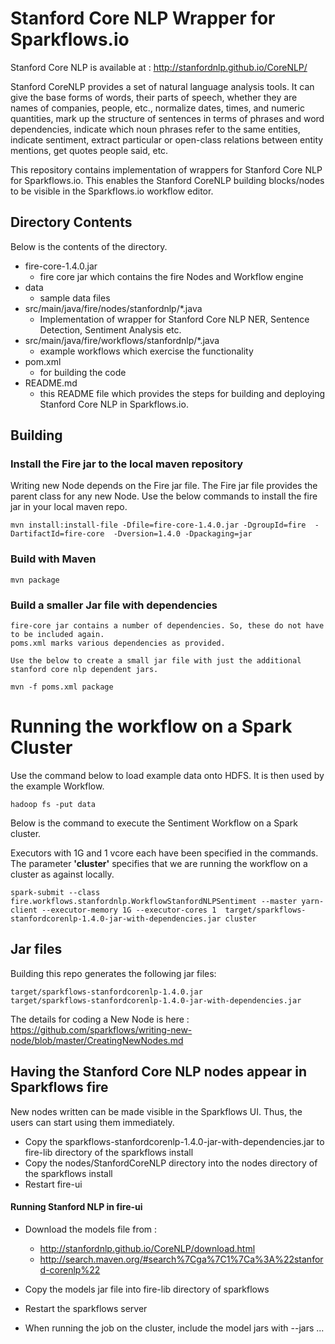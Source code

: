 # Stanford Core NLP Wrapper for Sparkflows.io

Stanford Core NLP is available at : http://stanfordnlp.github.io/CoreNLP/

Stanford CoreNLP provides a set of natural language analysis tools. It can give the base forms of words, their parts of speech, whether they are names of companies, people, etc., normalize dates, times, and numeric quantities, mark up the structure of sentences in terms of phrases and word dependencies, indicate which noun phrases refer to the same entities, indicate sentiment, extract particular or open-class relations between entity mentions, get quotes people said, etc.


This repository contains implementation of wrappers for Stanford Core NLP for Sparkflows.io. This enables the Stanford CoreNLP building blocks/nodes to be visible in the Sparkflows.io workflow editor.

## Directory Contents

Below is the contents of the directory.

* fire-core-1.4.0.jar
    * fire core jar which contains the fire Nodes and Workflow engine
* data
    * sample data files
* src/main/java/fire/nodes/stanfordnlp/*.java
    * Implementation of wrapper for Stanford Core NLP NER, Sentence Detection, Sentiment Analysis etc.
* src/main/java/fire/workflows/stanfordnlp/*.java
    * example workflows which exercise the functionality
* pom.xml
    * for building the code
* README.md
    * this README file which provides the steps for building and deploying Stanford Core NLP in Sparkflows.io.

## Building

### Install the Fire jar to the local maven repository

Writing new Node depends on the Fire jar file. The Fire jar file provides the parent class for any new Node. Use the below commands to install the fire jar in your local maven repo.

    mvn install:install-file -Dfile=fire-core-1.4.0.jar -DgroupId=fire  -DartifactId=fire-core  -Dversion=1.4.0 -Dpackaging=jar
    
### Build with Maven

    mvn package

### Build a smaller Jar file with dependencies

    fire-core jar contains a number of dependencies. So, these do not have to be included again.
    poms.xml marks various dependencies as provided.

    Use the below to create a small jar file with just the additional stanford core nlp dependent jars.

    mvn -f poms.xml package

# Running the workflow on a Spark Cluster

Use the command below to load example data onto HDFS. It is then used by the example Workflow.

	hadoop fs -put data

Below is the command to execute the Sentiment Workflow on a Spark cluster. 

Executors with 1G and 1 vcore each have been specified in the commands. The parameter **'cluster'** specifies that we are running the workflow on a cluster as against locally.

	spark-submit --class fire.workflows.stanfordnlp.WorkflowStanfordNLPSentiment --master yarn-client --executor-memory 1G --executor-cores 1  target/sparkflows-stanfordcorenlp-1.4.0-jar-with-dependencies.jar cluster


## Jar files

Building this repo generates the following jar files:

	target/sparkflows-stanfordcorenlp-1.4.0.jar
	target/sparkflows-stanfordcorenlp-1.4.0-jar-with-dependencies.jar

The details for coding a New Node is here : https://github.com/sparkflows/writing-new-node/blob/master/CreatingNewNodes.md


## Having the Stanford Core NLP nodes appear in Sparkflows fire

New nodes written can be made visible in the Sparkflows UI. Thus, the users can start using them immediately.

* Copy the sparkflows-stanfordcorenlp-1.4.0-jar-with-dependencies.jar to fire-lib directory of the sparkflows install
* Copy the nodes/StanfordCoreNLP directory into the nodes directory of the sparkflows install
* Restart fire-ui


#### Running Stanford NLP in fire-ui

- Download the models file from :
    - http://stanfordnlp.github.io/CoreNLP/download.html
    - http://search.maven.org/#search%7Cga%7C1%7Ca%3A%22stanford-corenlp%22

- Copy the models jar file into fire-lib directory of sparkflows

- Restart the sparkflows server

- When running the job on the cluster, include the model jars with --jars ...




